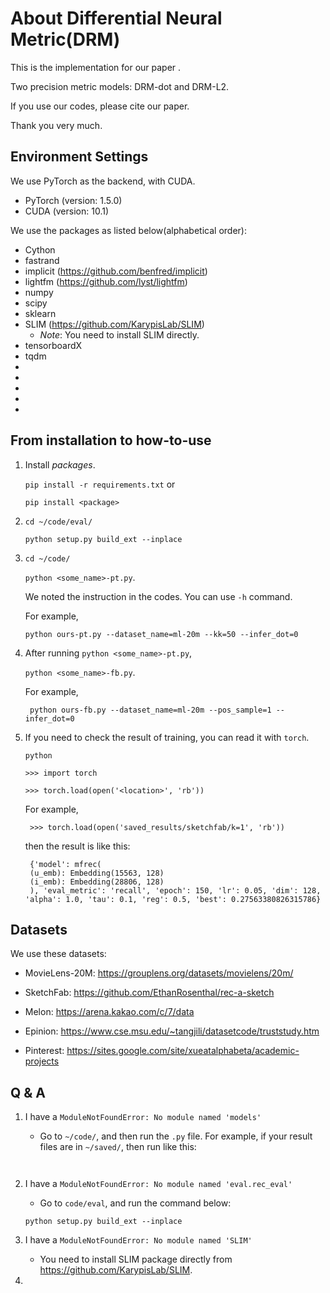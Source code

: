 About Differential Neural Metric(DRM)
============================

This is the implementation for our paper <A Differentiable Ranking Metric Using Relaxed Sorting Operations for Top-K Recommender Systems Implementation>.

Two precision metric models: DRM-dot and DRM-L2.

If you use our codes, please cite our paper.

Thank you very much.

Environment Settings
----------------
We use PyTorch as the backend, with CUDA.
 * PyTorch (version: 1.5.0)
 * CUDA (version: 10.1)

We use the packages as listed below(alphabetical order):
 * Cython
 * fastrand
 * implicit (https://github.com/benfred/implicit)
 * lightfm (https://github.com/lyst/lightfm)
 * numpy
 * scipy
 * sklearn
 * SLIM (https://github.com/KarypisLab/SLIM)
   * *Note*: You need to install SLIM directly.
 * tensorboardX
 * tqdm
 *
 *
 *
 *
 *


From installation to how-to-use
---------------
1. Install *packages*.

    `pip install -r requirements.txt` or

    `pip install <package>`

2.  `cd ~/code/eval/`

    `python setup.py build_ext --inplace`

3.  `cd ~/code/`

    `python <some_name>-pt.py`.

    We noted the instruction in the codes. You can use `-h` command.

    For example,

        python ours-pt.py --dataset_name=ml-20m --kk=50 --infer_dot=0

4. After running `python <some_name>-pt.py`,

    `python <some_name>-fb.py`.

    For example,

        python ours-fb.py --dataset_name=ml-20m --pos_sample=1 --infer_dot=0

5. If you need to check the result of training, you can read it with `torch`.

     `python`

    `>>> import torch`

    `>>> torch.load(open('<location>', 'rb'))`

    For example,

        >>> torch.load(open('saved_results/sketchfab/k=1', 'rb'))

    then the result is like this:

        {'model': mfrec(
        (u_emb): Embedding(15563, 128)
        (i_emb): Embedding(28806, 128)
        ), 'eval_metric': 'recall', 'epoch': 150, 'lr': 0.05, 'dim': 128, 'alpha': 1.0, 'tau': 0.1, 'reg': 0.5, 'best': 0.27563380826315786}




Datasets
--------------
We use these datasets:

 * MovieLens-20M: https://grouplens.org/datasets/movielens/20m/

 * SketchFab: https://github.com/EthanRosenthal/rec-a-sketch

 * Melon: https://arena.kakao.com/c/7/data

 * Epinion: https://www.cse.msu.edu/~tangjili/datasetcode/truststudy.htm

 * Pinterest: https://sites.google.com/site/xueatalphabeta/academic-projects



Q & A
----------
1. I have a `ModuleNotFoundError: No module named 'models'`
   * Go to `~/code/`, and then run the `.py` file.
     For example, if your result files are in `~/saved/`, then run like this:

     ` `

2. I have a `ModuleNotFoundError: No module named 'eval.rec_eval'`
   * Go to `code/eval`, and run the command below:

    `python setup.py build_ext --inplace`

3. I have a `ModuleNotFoundError: No module named 'SLIM'`
   * You need to install SLIM package directly from https://github.com/KarypisLab/SLIM.


4.
